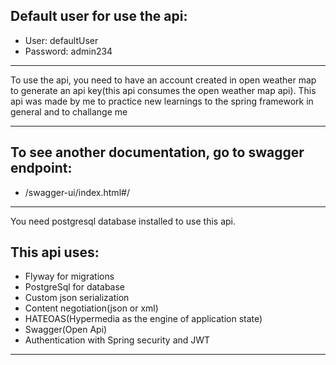 ## Default user for use the api:
- User: defaultUser
- Password: admin234

---

To use the api, you need to have an account created in open weather map to generate an api key(this api consumes the open weather map api). This api was made by me to practice new learnings to the spring framework in general and to challange me

---

## To see another documentation, go to swagger endpoint:
- /swagger-ui/index.html#/

---

You need postgresql database installed to use this api.

## This api uses:
- Flyway for migrations
- PostgreSql for database
- Custom json serialization
- Content negotiation(json or xml)
- HATEOAS(Hypermedia as the engine of application state)
- Swagger(Open Api)
- Authentication with Spring security and JWT

---